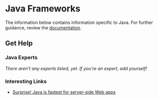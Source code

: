 # Java Frameworks

The information below contains information specific to Java. 
For further guidance, review the 
[documentation](https://github.com/khulnasoft/BenchWeb/wiki).

## Get Help

### Java Experts

_There aren't any experts listed, yet. If you're an expert, 
add yourself!_

### Interesting Links

* [Surprise! Java is fastest for server-side Web apps](http://www.infoworld.com/article/2609675/java/surprise--java-is-fastest-for-server-side-web-apps.html)
